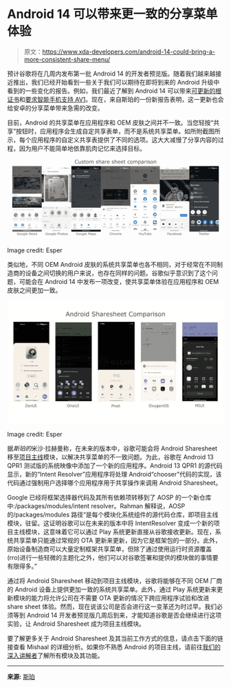 # Android 14 可以带来更一致的分享菜单体验

> 原文：<https://www.xda-developers.com/android-14-could-bring-a-more-consistent-share-menu/>

预计谷歌将在几周内发布第一批 Android 14 的开发者预览版。随着我们越来越接近推出，我们已经开始看到一些关于我们可以期待在即将到来的 Android 升级中看到的一些变化的报告。例如，我们最近了解到 Android 14 可以带来[可更新的根证书](https://www.xda-developers.com/android-14-updatable-root-certificates/)和[要求智能手机支持 AV1](https://www.xda-developers.com/android-14-may-require-av1-decoding/)。现在，来自斯珀的一份新报告表明，这一更新也会给安卓的分享菜单带来急需的改变。

目前，Android 的共享菜单在应用程序和 OEM 皮肤之间并不一致。当您轻按“共享”按钮时，应用程序会生成自定共享表单，而不是系统共享菜单。如所附截图所示，每个应用程序的自定义共享表提供了不同的选项。这大大减慢了分享内容的过程，因为用户不能简单地依靠肌肉记忆来选择目标。

 <picture>![Screenshots showing custom share sheet comparison across apps.](img/cb7a8fa9a16ac04072fa1775f51da41b.png)</picture> 

Image credit: Esper

类似地，不同 OEM Android 皮肤的系统共享菜单也各不相同，对于经常在不同制造商的设备之间切换的用户来说，也存在同样的问题。谷歌似乎意识到了这个问题，可能会在 Android 14 中发布一项改变，使共享菜单体验在应用程序和 OEM 皮肤之间更加一致。

 <picture>![Screenshot showing Android Sharesheet comparison across different OEM skins.](img/bf218014850171d66cfc4b9dceaaefa0.png)</picture> 

Image credit: Esper

据*斯珀的*米沙·拉赫曼称，在未来的版本中，谷歌可能会将 Android Sharesheet 移至[项目主线](https://www.xda-developers.com/android-project-mainline-modules-explanation/)模块，以解决共享菜单的不一致问题。为此，谷歌在 Android 13 QPR1 测试版的系统映像中添加了一个新的应用程序。Android 13 QPR1 的源代码显示，新的“Intent Resolver”应用程序将处理 Android“chooser”代码的实现，该代码通过强制用户选择哪个应用程序用于共享操作来调用 Android Sharesheet。

Google 已经将框架选择器代码及其所有依赖项转移到了 AOSP 的一个新仓库中:/packages/modules/intent resolver。Rahman 解释说，AOSP 的/packages/modules 路径“是每个模块化系统组件的源代码仓库，即项目主线模块，驻留。这证明谷歌可以在未来的版本中将 IntentResolver 变成一个新的项目主线模块，这意味着它可以通过 Play 系统更新直接从谷歌接收更新。现在，系统共享菜单只能通过常规的 OTA 更新来更新，因为它是框架包的一部分。此外，原始设备制造商可以大量定制框架共享菜单，但除了通过使用运行时资源覆盖(rro)进行一些轻微的主题化之外，他们可以对谷歌签署和提供的模块做的事情要有限得多。”

通过将 Android Sharesheet 移动到项目主线模块，谷歌将能够在不同 OEM 厂商的 Android 设备上提供更加一致的系统共享菜单。此外，通过 Play 系统更新来更新模块的能力将允许公司在不需要 OTA 更新的情况下跨应用程序试验和改进 share sheet 体验。然而，现在说该公司是否会进行这一变革还为时过早。我们必须等到 Android 14 开发者预览版几周后到来，才能知道谷歌是否会继续进行这项实验，让 Android Sharesheet 成为项目主线模块。

要了解更多关于 Android Sharesheet 及其当前工作方式的信息，请点击下面的链接查看 Mishaal 的详细分析。如果你不熟悉 Android 的项目主线，请前往[我们的深入讲解者](https://www.xda-developers.com/android-project-mainline-modules-explanation/)了解所有模块及其功能。

* * *

**来源:** [斯珀](https://blog.esper.io/android-14-share-menu/)